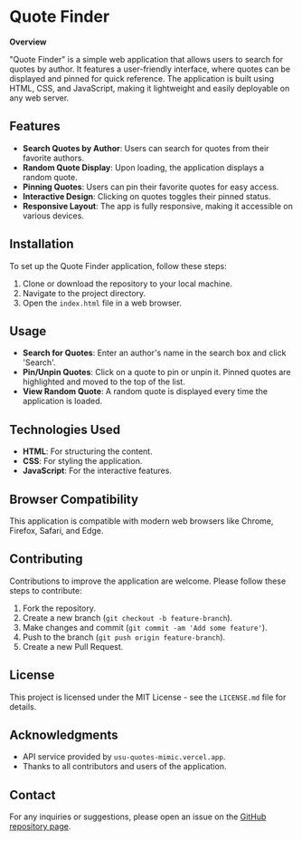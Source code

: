 # Quote Finder

**Overview**

"Quote Finder" is a simple web application that allows users to search for quotes by author. It features a user-friendly interface, where quotes can be displayed and pinned for quick reference. The application is built using HTML, CSS, and JavaScript, making it lightweight and easily deployable on any web server.

## Features

- **Search Quotes by Author**: Users can search for quotes from their favorite authors.
- **Random Quote Display**: Upon loading, the application displays a random quote.
- **Pinning Quotes**: Users can pin their favorite quotes for easy access.
- **Interactive Design**: Clicking on quotes toggles their pinned status.
- **Responsive Layout**: The app is fully responsive, making it accessible on various devices.

## Installation

To set up the Quote Finder application, follow these steps:

1. Clone or download the repository to your local machine.
2. Navigate to the project directory.
3. Open the `index.html` file in a web browser.

## Usage

- **Search for Quotes**: Enter an author's name in the search box and click 'Search'.
- **Pin/Unpin Quotes**: Click on a quote to pin or unpin it. Pinned quotes are highlighted and moved to the top of the list.
- **View Random Quote**: A random quote is displayed every time the application is loaded.

## Technologies Used

- **HTML**: For structuring the content.
- **CSS**: For styling the application.
- **JavaScript**: For the interactive features.

## Browser Compatibility

This application is compatible with modern web browsers like Chrome, Firefox, Safari, and Edge.

## Contributing

Contributions to improve the application are welcome. Please follow these steps to contribute:

1. Fork the repository.
2. Create a new branch (`git checkout -b feature-branch`).
3. Make changes and commit (`git commit -am 'Add some feature'`).
4. Push to the branch (`git push origin feature-branch`).
5. Create a new Pull Request.

## License

This project is licensed under the MIT License - see the `LICENSE.md` file for details.

## Acknowledgments

- API service provided by `usu-quotes-mimic.vercel.app`.
- Thanks to all contributors and users of the application.

## Contact

For any inquiries or suggestions, please open an issue on the [GitHub repository page](https://github.com/binita-khua/quote-finder).
